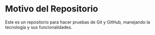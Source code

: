 # Motivo del Repositorio
Este es un repositorio para hacer pruebas de Git y GitHub, manejando la tecnología y sus funcionalidades.